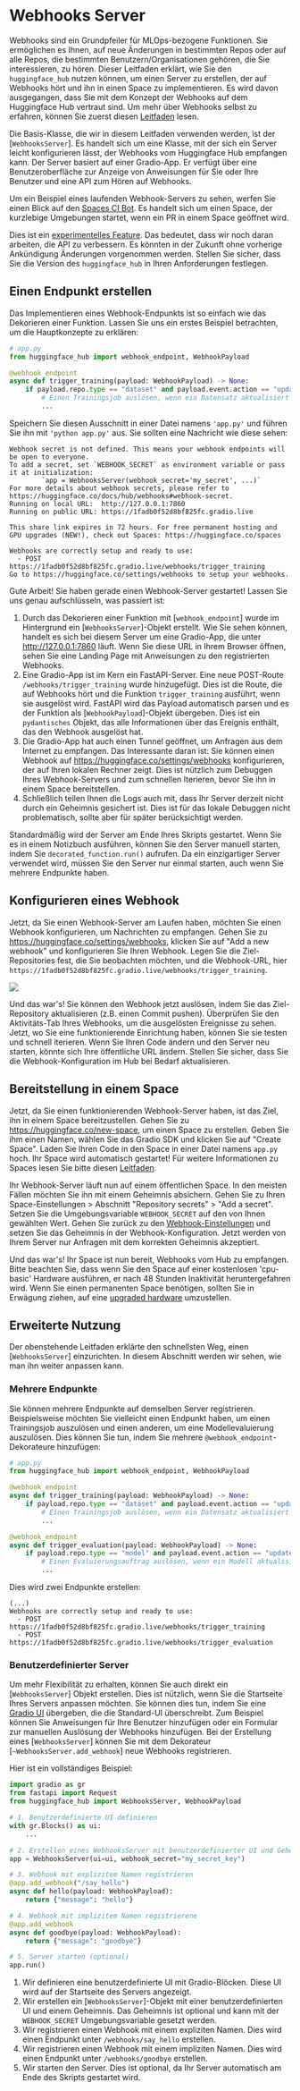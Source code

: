 <!--⚠️ Note that this file is in Markdown but contain specific syntax for our doc-builder (similar to MDX) that may not be
rendered properly in your Markdown viewer.
-->

# Webhooks Server

Webhooks sind ein Grundpfeiler für MLOps-bezogene Funktionen. Sie ermöglichen es Ihnen, auf neue Änderungen in bestimmten Repos oder auf alle Repos, die bestimmten Benutzern/Organisationen gehören, die Sie interessieren, zu hören. Dieser Leitfaden erklärt, wie Sie den `huggingface_hub` nutzen können, um einen Server zu erstellen, der auf Webhooks hört und ihn in einen Space zu implementieren. Es wird davon ausgegangen, dass Sie mit dem Konzept der Webhooks auf dem Huggingface Hub vertraut sind. Um mehr über Webhooks selbst zu erfahren, können Sie zuerst diesen [Leitfaden](https://huggingface.co/docs/hub/webhooks) lesen.

Die Basis-Klasse, die wir in diesem Leitfaden verwenden werden, ist der [`WebhooksServer`]. Es handelt sich um eine Klasse, mit der sich ein Server leicht konfigurieren lässt, der Webhooks vom Huggingface Hub empfangen kann. Der Server basiert auf einer Gradio-App. Er verfügt über eine Benutzeroberfläche zur Anzeige von Anweisungen für Sie oder Ihre Benutzer und eine API zum Hören auf Webhooks.

<Tip>

Um ein Beispiel eines laufenden Webhook-Servers zu sehen, werfen Sie einen Blick auf den [Spaces CI Bot](https://huggingface.co/spaces/spaces-ci-bot/webhook). Es handelt sich um einen Space, der kurzlebige Umgebungen startet, wenn ein PR in einem Space geöffnet wird.

</Tip>

<Tip warning={true}>

Dies ist ein [experimentelles Feature](../package_reference/environment_variables#hfhubdisableexperimentalwarning). Das bedeutet, dass wir noch daran arbeiten, die API zu verbessern. Es könnten in der Zukunft ohne vorherige Ankündigung Änderungen vorgenommen werden. Stellen Sie sicher, dass Sie die Version des `huggingface_hub` in Ihren Anforderungen festlegen.

</Tip>


## Einen Endpunkt erstellen

Das Implementieren eines Webhook-Endpunkts ist so einfach wie das Dekorieren einer Funktion. Lassen Sie uns ein erstes Beispiel betrachten, um die Hauptkonzepte zu erklären:

```python
# app.py
from huggingface_hub import webhook_endpoint, WebhookPayload

@webhook_endpoint
async def trigger_training(payload: WebhookPayload) -> None:
    if payload.repo.type == "dataset" and payload.event.action == "update":
        # Einen Trainingsjob auslösen, wenn ein Datensatz aktualisiert wird
        ...
```

Speichern Sie diesen Ausschnitt in einer Datei namens `'app.py'` und führen Sie ihn mit `'python app.py'` aus. Sie sollten eine Nachricht wie diese sehen:

```text
Webhook secret is not defined. This means your webhook endpoints will be open to everyone.
To add a secret, set `WEBHOOK_SECRET` as environment variable or pass it at initialization: 
        `app = WebhooksServer(webhook_secret='my_secret', ...)`
For more details about webhook secrets, please refer to https://huggingface.co/docs/hub/webhooks#webhook-secret.
Running on local URL:  http://127.0.0.1:7860
Running on public URL: https://1fadb0f52d8bf825fc.gradio.live

This share link expires in 72 hours. For free permanent hosting and GPU upgrades (NEW!), check out Spaces: https://huggingface.co/spaces

Webhooks are correctly setup and ready to use:
  - POST https://1fadb0f52d8bf825fc.gradio.live/webhooks/trigger_training
Go to https://huggingface.co/settings/webhooks to setup your webhooks.
```

Gute Arbeit! Sie haben gerade einen Webhook-Server gestartet! Lassen Sie uns genau aufschlüsseln, was passiert ist:

1. Durch das Dekorieren einer Funktion mit [`webhook_endpoint`] wurde im Hintergrund ein [`WebhooksServer`]-Objekt erstellt. Wie Sie sehen können, handelt es sich bei diesem Server um eine Gradio-App, die unter http://127.0.0.1:7860 läuft. Wenn Sie diese URL in Ihrem Browser öffnen, sehen Sie eine Landing Page mit Anweisungen zu den registrierten Webhooks.
2. Eine Gradio-App ist im Kern ein FastAPI-Server. Eine neue POST-Route `/webhooks/trigger_training` wurde hinzugefügt. Dies ist die Route, die auf Webhooks hört und die Funktion `trigger_training` ausführt, wenn sie ausgelöst wird. FastAPI wird das Payload automatisch parsen und es der Funktion als [`WebhookPayload`]-Objekt übergeben. Dies ist ein `pydantisches` Objekt, das alle Informationen über das Ereignis enthält, das den Webhook ausgelöst hat.
3. Die Gradio-App hat auch einen Tunnel geöffnet, um Anfragen aus dem Internet zu empfangen. Das Interessante daran ist: Sie können einen Webhook auf https://huggingface.co/settings/webhooks konfigurieren, der auf Ihren lokalen Rechner zeigt. Dies ist nützlich zum Debuggen Ihres Webhook-Servers und zum schnellen Iterieren, bevor Sie ihn in einem Space bereitstellen.
4. Schließlich teilen Ihnen die Logs auch mit, dass Ihr Server derzeit nicht durch ein Geheimnis gesichert ist. Dies ist für das lokale Debuggen nicht problematisch, sollte aber für später berücksichtigt werden.

<Tip warning={true}>

Standardmäßig wird der Server am Ende Ihres Skripts gestartet. Wenn Sie es in einem Notizbuch ausführen, können Sie den Server manuell starten, indem Sie `decorated_function.run()` aufrufen. Da ein einzigartiger Server verwendet wird, müssen Sie den Server nur einmal starten, auch wenn Sie mehrere Endpunkte haben.

</Tip>


## Konfigurieren eines Webhook

Jetzt, da Sie einen Webhook-Server am Laufen haben, möchten Sie einen Webhook konfigurieren, um Nachrichten zu empfangen.
Gehen Sie zu https://huggingface.co/settings/webhooks, klicken Sie auf "Add a new webhook" und konfigurieren Sie Ihren Webhook. Legen Sie die Ziel-Repositories fest, die Sie beobachten möchten, und die Webhook-URL, hier `https://1fadb0f52d8bf825fc.gradio.live/webhooks/trigger_training`. 

<div class="flex justify-center">
<img src="https://huggingface.co/datasets/huggingface/documentation-images/resolve/main/hub/configure_webhook.png"/>
</div>

Und das war's! Sie können den Webhook jetzt auslösen, indem Sie das Ziel-Repository aktualisieren (z.B. einen Commit pushen). Überprüfen Sie den Aktivitäts-Tab Ihres Webhooks, um die ausgelösten Ereignisse zu sehen. Jetzt, wo Sie eine funktionierende Einrichtung haben, können Sie sie testen und schnell iterieren. Wenn Sie Ihren Code ändern und den Server neu starten, könnte sich Ihre öffentliche URL ändern. Stellen Sie sicher, dass Sie die Webhook-Konfiguration im Hub bei Bedarf aktualisieren.

## Bereitstellung in einem Space

Jetzt, da Sie einen funktionierenden Webhook-Server haben, ist das Ziel, ihn in einem Space bereitzustellen. Gehen Sie zu https://huggingface.co/new-space, um einen Space zu erstellen. Geben Sie ihm einen Namen, wählen Sie das Gradio SDK und klicken Sie auf "Create Space". Laden Sie Ihren Code in den Space in einer Datei namens `app.py` hoch. Ihr Space wird automatisch gestartet! Für weitere Informationen zu Spaces lesen Sie bitte diesen [Leitfaden](https://huggingface.co/docs/hub/spaces-overview).

Ihr Webhook-Server läuft nun auf einem öffentlichen Space. In den meisten Fällen möchten Sie ihn mit einem Geheimnis absichern. Gehen Sie zu Ihren Space-Einstellungen > Abschnitt "Repository secrets" > "Add a secret". Setzen Sie die Umgebungsvariable `WEBHOOK_SECRET` auf den von Ihnen gewählten Wert. Gehen Sie zurück zu den [Webhook-Einstellungen](https://huggingface.co/settings/webhooks) und setzen Sie das Geheimnis in der Webhook-Konfiguration. Jetzt werden von Ihrem Server nur Anfragen mit dem korrekten Geheimnis akzeptiert.

Und das war's! Ihr Space ist nun bereit, Webhooks vom Hub zu empfangen. Bitte beachten Sie, dass wenn Sie den Space auf einer kostenlosen 'cpu-basic' Hardware ausführen, er nach 48 Stunden Inaktivität heruntergefahren wird. Wenn Sie einen permanenten Space benötigen, sollten Sie in Erwägung ziehen, auf eine [upgraded hardware](https://huggingface.co/docs/hub/spaces-gpus#hardware-specs) umzustellen.

## Erweiterte Nutzung

Der obenstehende Leitfaden erklärte den schnellsten Weg, einen [`WebhooksServer`] einzurichten. In diesem Abschnitt werden wir sehen, wie man ihn weiter anpassen kann.

### Mehrere Endpunkte

Sie können mehrere Endpunkte auf demselben Server registrieren. Beispielsweise möchten Sie vielleicht einen Endpunkt haben, um einen Trainingsjob auszulösen und einen anderen, um eine Modellevaluierung auszulösen. Dies können Sie tun, indem Sie mehrere `@webhook_endpoint`-Dekorateure hinzufügen:

```python
# app.py
from huggingface_hub import webhook_endpoint, WebhookPayload

@webhook_endpoint
async def trigger_training(payload: WebhookPayload) -> None:
    if payload.repo.type == "dataset" and payload.event.action == "update":
        # Einen Trainingsjob auslösen, wenn ein Datensatz aktualisiert wird
        ...

@webhook_endpoint
async def trigger_evaluation(payload: WebhookPayload) -> None:
    if payload.repo.type == "model" and payload.event.action == "update":
        # Einen Evaluierungsauftrag auslösen, wenn ein Modell aktualisiert wird
        ...
```

Dies wird zwei Endpunkte erstellen:

```text
(...)
Webhooks are correctly setup and ready to use:
  - POST https://1fadb0f52d8bf825fc.gradio.live/webhooks/trigger_training
  - POST https://1fadb0f52d8bf825fc.gradio.live/webhooks/trigger_evaluation
```

### Benutzerdefinierter Server

Um mehr Flexibilität zu erhalten, können Sie auch direkt ein [`WebhooksServer`] Objekt erstellen. Dies ist nützlich, wenn Sie die Startseite Ihres Servers anpassen möchten. Sie können dies tun, indem Sie eine [Gradio UI](https://gradio.app/docs/#blocks) übergeben, die die Standard-UI überschreibt. Zum Beispiel können Sie Anweisungen für Ihre Benutzer hinzufügen oder ein Formular zur manuellen Auslösung der Webhooks hinzufügen. Bei der Erstellung eines [`WebhooksServer`] können Sie mit dem Dekorateur [`~WebhooksServer.add_webhook`] neue Webhooks registrieren.

Hier ist ein vollständiges Beispiel:

```python
import gradio as gr
from fastapi import Request
from huggingface_hub import WebhooksServer, WebhookPayload

# 1. Benutzerdefinierte UI definieren
with gr.Blocks() as ui:
    ...

# 2. Erstellen eines WebhooksServer mit benutzerdefinierter UI und Geheimnis
app = WebhooksServer(ui=ui, webhook_secret="my_secret_key")

# 3. Webhook mit explizitem Namen registrieren
@app.add_webhook("/say_hello")
async def hello(payload: WebhookPayload):
    return {"message": "hello"}

# 4. Webhook mit implizitem Namen registrierene
@app.add_webhook
async def goodbye(payload: WebhookPayload):
    return {"message": "goodbye"}

# 5. Server starten (optional)
app.run()
```

1. Wir definieren eine benutzerdefinierte UI mit Gradio-Blöcken. Diese UI wird auf der Startseite des Servers angezeigt.
2. Wir erstellen ein [`WebhooksServer`]-Objekt mit einer benutzerdefinierten UI und einem Geheimnis. Das Geheimnis ist optional und kann mit der `WEBHOOK_SECRET` Umgebungsvariable gesetzt werden.
3. Wir registrieren einen Webhook mit einem expliziten Namen. Dies wird einen Endpunkt unter `/webhooks/say_hello` erstellen.
4. Wir registrieren einen Webhook mit einem impliziten Namen. Dies wird einen Endpunkt unter `/webhooks/goodbye` erstellen.
5. Wir starten den Server. Dies ist optional, da Ihr Server automatisch am Ende des Skripts gestartet wird.